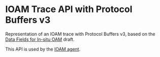 # IOAM Trace API with Protocol Buffers v3

Representation of an IOAM trace with Protocol Buffers v3, based on the [Data Fields for In-situ OAM](https://tools.ietf.org/html/draft-ietf-ippm-ioam-data) draft.

This API is used by the [IOAM agent](https://github.com/IurmanJ/ioam-agent).
